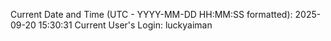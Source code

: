 Current Date and Time (UTC - YYYY-MM-DD HH:MM:SS formatted): 2025-09-20 15:30:31
Current User's Login: luckyaiman
